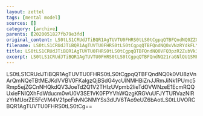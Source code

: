 ```yaml
---
layout: zettel
tags: [mental model]
sources: []
category: [archive]
parents: [2020051827fb79e3fd]
original_content: LS0tLS1CRUdJTiBQR1AgTUVTU0FHRS0tLS0tCgpqQTBFQndNQ0ZZQmtMMkNsVjJIeTBzQU5BWU1BNDR2SjJ6MGdHa1Zld1RIL0RrWllxQUpGMDhKZEpjaHJqVmxlCnZONEFveTZJRzdMYjdxUEp4TCt3TzFwbzFwdi9oTXlCRmJCVStab0ovWVpTRURQdk00ek5QZW54VTV3RWpScjgKeEhBNVlaUGJBNWU3a1UzZXM4QXFDbFpJUzdhZnYyZ2sxVUszRzIwcmxnOGxrZnJQMkZnL0VTRW5VcUs0UmkvSgpUb0FLcW1wQ1hGRXA2eDFTNnp4a2NRRXlJZklnWEIrS2ltZGt4TldaZjFXazJ5YXp3RGlZQlJRRXZ5ellQY1ZBCkV1eFdMZFZHWmlkQ0dUR1krT3NaeHY2Qm03aEhPOFMrRjZuUjV4elhiUT09Cj1qdTBtCi0tLS0tRU5EIFBHUCBNRVNTQUdFLS0tLS0K
filename: LS0tLS1CRUdJTiBQR1AgTUVTU0FHRS0tLS0tCgpqQTBFQndNQ0xVNzRYdkFLY1FQeTBsUUJybDNLamd4VlN5WXVVUmYxTlVVZWJ5dmdTUlU3RmkxaFVoZXgzc0EwClR0Y1NWMldSVkxhekdydGVZSlJ4UllsQU10VzZuUk1CcU9TZ0RHb3JyZ1RGaVJRT2F6SzhPdnpmRVZHZnRnSTkKSmltNHZJTT0KPVgwOGUKLS0tLS1FTkQgUEdQIE1FU1NBR0UtLS0tLQo=
title: LS0tLS1CRUdJTiBQR1AgTUVTU0FHRS0tLS0tCgpqQTBFQndNQ0VFQ3pzR2ZubVk3eTBrWUJFMUVxVWs1dzBZb295dlBSYXVlRnpXL05SdFZQTkthVkFMa0hZakh3CjgyN1NwampFRDY1L3drSGZjM3RCayt2T2JRZEZJU29ETytBRkVlOVdmdmx2WHNtdmRDS08KPWJ1M28KLS0tLS1FTkQgUEdQIE1FU1NBR0UtLS0tLQo=
excerpt: LS0tLS1CRUdJTiBQR1AgTUVTU0FHRS0tLS0tCgpqQTBFQndNQ21raGNlQU1SMFZMeTBrVUJ3cUlxNm9NREhaNytpb1B5RjBJcmViVFNIUWMrRjN3dzh3SllpOHNNCkQrbTc0T1Q1bFVYdG44bkFGVE02L1R2aEw2SSs1OUxoMldRTFB3NXpKTHdNTWVUVldlbz0KPTM1MUgKLS0tLS1FTkQgUEdQIE1FU1NBR0UtLS0tLQo=
---
```


LS0tLS1CRUdJTiBQR1AgTUVTU0FHRS0tLS0tCgpqQTBFQndNQ0k0VU8zVnArQmNQeTBtMEJKdVVBV0FKalgzQjBSdG4ycUlNMHBiZnJJRmJiNk1PUmc5Rmp5ejZGCnNHQkdQV3JoeTd2Q1V2THIzUVpmb2lieTdOVWNzeE1EcmRQQUxieFNlQXhFdWducm0wU0V3SE1VK0FPYVhWQzgKRGVuUFJYTURVazNlRzYrMUorZE5FcVM4V21peFdvNGNMYSs3dUV6TAo9eUZ6bAotLS0tLUVORCBQR1AgTUVTU0FHRS0tLS0tCg==
